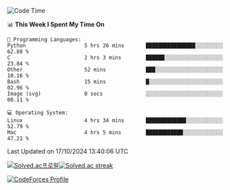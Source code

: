 
<!--START_SECTION:waka-->
![Code Time](http://img.shields.io/badge/Code%20Time-3%2C664%20hrs%2057%20mins-blue)

📊 **This Week I Spent My Time On** 

```text
💬 Programming Languages: 
Python                   5 hrs 26 mins       ████████████████░░░░░░░░░   62.88 % 
C                        2 hrs 3 mins        ██████░░░░░░░░░░░░░░░░░░░   23.84 % 
Other                    52 mins             ███░░░░░░░░░░░░░░░░░░░░░░   10.16 % 
Bash                     15 mins             █░░░░░░░░░░░░░░░░░░░░░░░░   02.96 % 
Image (svg)              0 secs              ░░░░░░░░░░░░░░░░░░░░░░░░░   00.11 % 

💻 Operating System: 
Linux                    4 hrs 34 mins       █████████████░░░░░░░░░░░░   52.79 % 
Mac                      4 hrs 5 mins        ████████████░░░░░░░░░░░░░   47.21 % 
```


 Last Updated on 17/10/2024 13:40:06 UTC
<!--END_SECTION:waka-->


[![Solved.ac프로필](http://mazassumnida.wtf/api/generate_badge?boj=hckim96)](https://solved.ac/hckim96)[![Solved.ac streak](http://mazandi.herokuapp.com/api?handle=hckim96&theme=dark)](https://solved.ac/hckim96)


[![CodeForces Profile](https://cf.leed.at?id=hckim96)](https://codeforces.com/profile/hckim96)

